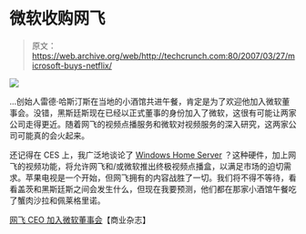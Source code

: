 # 微软收购网飞

> 原文：<https://web.archive.org/web/http://techcrunch.com:80/2007/03/27/microsoft-buys-netflix/>

![](img/275c1b7ce47cd0e3af9a06cedbd4d9cd.png)

…创始人雷德·哈斯汀斯在当地的小酒馆共进午餐，肯定是为了欢迎他加入微软董事会。没错，黑斯廷斯现在已经以正式董事的身份加入了微软，这很有可能让两家公司走得更近。随着网飞的视频点播服务和微软对视频服务的深入研究，这两家公司可能真的会火起来。

还记得在 CES 上，我广泛地谈论了 [Windows Home Server](https://web.archive.org/web/20230322164155/http://crunchgear.com/2007/01/08/windows-home-server-up-close-and-personal/) ？这种硬件，加上网飞的视频功能，将允许网飞和/或微软推出终极视频点播盒，以满足市场的迫切需求。苹果电视是一个开始，但网飞拥有的内容战胜了一切。我们将不得不等待，看看盖茨和黑斯廷斯之间会发生什么，但现在我要预测，他们都在那家小酒馆午餐吃了蟹肉沙拉和佩莱格里诺。

[网飞 CEO 加入微软董事会](https://web.archive.org/web/20230322164155/http://www.bizjournals.com/sanjose/stories/2007/03/26/daily18.html)【商业杂志】